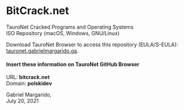 # BitCrack.net
TauroNet Cracked Programs and Operating Systems  
ISO Repository (macOS, Windows, GNU/Linux)  
  
Download TauroNet Browser to access this repository (EULA/S-EULA):  
[tauronet.gabrielmargarido.ga](http://tauronet.gabrielmargarido.ga/). 

#### Insert these information on TauroNet GitHub Browser 
URL: **bitcrack.net**  
Domain: **polskidev**  
  
  
  
Gabriel Margarido,  
July 20, 2021
